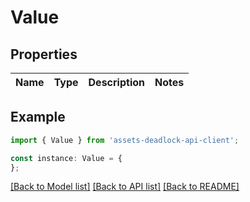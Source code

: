 # Value


## Properties

Name | Type | Description | Notes
------------ | ------------- | ------------- | -------------

## Example

```typescript
import { Value } from 'assets-deadlock-api-client';

const instance: Value = {
};
```

[[Back to Model list]](../README.md#documentation-for-models) [[Back to API list]](../README.md#documentation-for-api-endpoints) [[Back to README]](../README.md)
